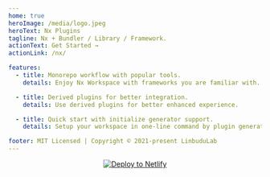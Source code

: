 ```yaml
---
home: true
heroImage: /media/logo.jpeg
heroText: Nx Plugins
tagline: Nx + Bundler / Library / Framework.
actionText: Get Started →
actionLink: /nx/

features:
  - title: Monorepo workflow with popular tools.
    details: Enjoy Nx Workspace with frameworks you are familiar with.

  - title: Derived plugins for better integration.
    details: Use derived plugins for better enhanced experience.

  - title: Quick start with initialize generator support.
    details: Setup your workspace in one-line command by plugin generator.

footer: MIT Licensed | Copyright © 2021-present LinbuduLab
---
```


<a href="https://app.netlify.com/start/deploy?repository=https://github.com/LinbuduLab/nx-plugins&amp;stack=cms" style="display:block; text-align:center"><img src="https://www.netlify.com/img/deploy/button.svg" alt="Deploy to Netlify"></a>

